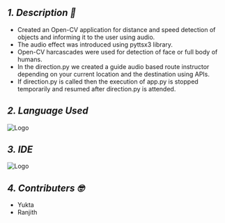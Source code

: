 
## *1. Description :thinking:*
  -  Created an Open-CV application for distance and speed detection of objects and informing it to the user using audio.<br/>
  -  The audio effect was introduced using pyttsx3 library.<br/>
  -  Open-CV harcascades were used for detection of face or full body of humans.<br/>
  -  In the direction.py we created a guide audio based route instructor depending on your current location and the destination using APIs.<br/>
  -  If direction.py is called then the execution of app.py is stopped temporarily and resumed after direction.py is attended.<br/>
 ## *2. Language Used*
 ![Logo](https://img.shields.io/badge/Python-FFD43B?style=for-the-badge&logo=python&logoColor=darkgreen)
 ## *3. IDE*
 ![Logo](https://img.shields.io/badge/Visual_Studio-5C2D91?style=for-the-badge&logo=visual%20studio&logoColor=white)
 ## *4. Contributers :nerd_face:*
  - Yukta<br/>
  - Ranjith <br/>


